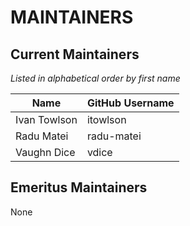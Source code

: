 # MAINTAINERS

## Current Maintainers

_Listed in alphabetical order by first name_

| Name | GitHub Username |
| --- | --- |
| Ivan Towlson | itowlson |
| Radu Matei | radu-matei |
| Vaughn Dice | vdice |

## Emeritus Maintainers

None
